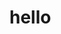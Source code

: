 # hello
<html>
<head></head>
<body>
<div content="8FC628C9F43D42E2B77C2801518AF2A563A4C84F08814012B98ED843CB2D89CD053B31CFC62A40AF9F5095B2E1935835AC449DA331D514AE52940D3B1954763474D6CDE6ACDD7FC595EE450D98C6FE0635491366E83965CD674A79A1568023B86E36B7FD7949B80C316E0DB7AFED54FBE79591300E5B01EF76A8D97C4C056E6775737C77"></div>
</body>
</html>
